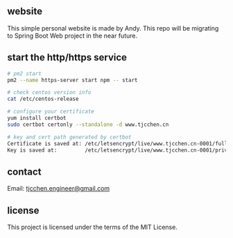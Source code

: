 ## website
This simple personal website is made by Andy. This repo will be migrating to Spring Boot Web project in the near future.

## start the http/https service
```bash
# pm2 start
pm2 --name https-server start npm -- start

# check centos version info
cat /etc/centos-release

# configure your certificate
yum install certbot
sudo certbot certonly --standalone -d www.tjcchen.cn

# key and cert path generated by certbot
Certificate is saved at: /etc/letsencrypt/live/www.tjcchen.cn-0001/fullchain.pem
Key is saved at:         /etc/letsencrypt/live/www.tjcchen.cn-0001/privkey.pem
```

## contact
Email: tjcchen.engineer@gmail.com

## license
This project is licensed under the terms of the MIT License.
